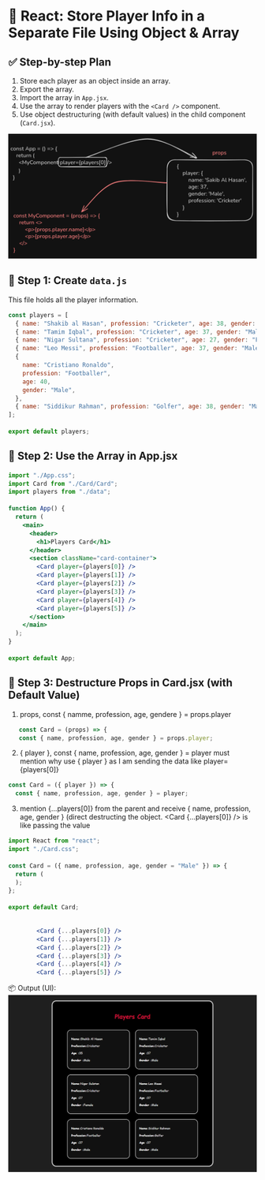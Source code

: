 # 🧠 React: Store Player Info in a Separate File Using Object & Array

## ✅ Step-by-step Plan

1. Store each player as an object inside an array.
2. Export the array.
3. Import the array in `App.jsx`.
4. Use the array to render players with the `<Card />` component.
5. Use object destructuring (with default values) in the child component (`Card.jsx`).

![props.player](public/image.png)

## 📁 Step 1: Create `data.js`

This file holds all the player information.

```js
const players = [
  { name: "Shakib al Hasan", profession: "Cricketer", age: 38, gender: "Male" },
  { name: "Tamim Iqbal", profession: "Cricketer", age: 37, gender: "Male" },
  { name: "Nigar Sultana", profession: "Cricketer", age: 27, gender: "Female" },
  { name: "Leo Messi", profession: "Footballer", age: 37, gender: "Male" },
  {
    name: "Cristiano Ronaldo",
    profession: "Footballer",
    age: 40,
    gender: "Male",
  },
  { name: "Siddikur Rahman", profession: "Golfer", age: 38, gender: "Male" },
];

export default players;
```

## 📁 Step 2: Use the Array in App.jsx

```jsx
import "./App.css";
import Card from "./Card/Card";
import players from "./data";

function App() {
  return (
    <main>
      <header>
        <h1>Players Card</h1>
      </header>
      <section className="card-container">
        <Card player={players[0]} />
        <Card player={players[1]} />
        <Card player={players[2]} />
        <Card player={players[3]} />
        <Card player={players[4]} />
        <Card player={players[5]} />
      </section>
    </main>
  );
}

export default App;
```

## 📁 Step 3: Destructure Props in Card.jsx (with Default Value)

1. props,
   const { namme, profession, age, gendere } = props.player

```jsx
   const Card = (props) => {
   const { name, profession, age, gender } = props.player;
```

2. { player }, const { name, profession, age, gender } = player
   must mention why use { player }
   as I am sending the data like player={players[0]}

```jsx
const Card = ({ player }) => {
  const { name, profession, age, gender } = player;
```

3. mention {...players[0]} from the parent and receive { name, profession, age, gender } (direct destructing the object.
   <Card {...players[0]} /> is like passing the value <Card name={name} age={age} />

```jsx
import React from "react";
import "./Card.css";

const Card = ({ name, profession, age, gender = "Male" }) => {
  return (
  );
};

export default Card;
```

```jsx

        <Card {...players[0]} />
        <Card {...players[1]} />
        <Card {...players[2]} />
        <Card {...players[3]} />
        <Card {...players[4]} />
        <Card {...players[5]} />


```

📦 Output (UI):
![Player Card Preview](public/Players-Card.png)
